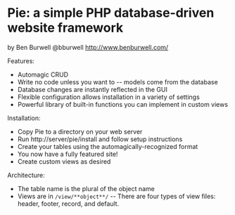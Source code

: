 Pie: a simple PHP database-driven website framework
===================================================

by Ben Burwell @bburwell
http://www.benburwell.com/

Features:
* Automagic CRUD
* Write no code unless you want to -- models come from the database
* Database changes are instantly reflected in the GUI
* Flexible configuration allows installation in a variety of settings
* Powerful library of built-in functions you can implement in custom views

Installation:
* Copy Pie to a directory on your web server
* Run http://server/pie/install and follow setup instructions
* Create your tables using the automagically-recognized format
* You now have a fully featured site!
* Create custom views as desired

Architecture:
* The table name is the plural of the object name
* Views are in `/view/**object**/` -- There are four types of view files: header, footer, record, and default.

